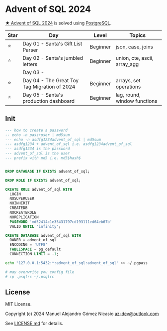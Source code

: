 # Advent of SQL 2024

[★ Advent of SQL 2024](https://adventofsql.com/) is solved using [PostgreSQL](https://www.postgresql.org/).

| Star |                     Day                      |  Level   |            Topics            |
|------|----------------------------------------------|----------|------------------------------|
| ⭐    | Day 01 - Santa's Gift List Parser            | Beginner | json, case, joins            |
| ⭐    | Day 02 - Santa's jumbled letters             | Beginner | union, cte, ascii, array_agg |
|      | Day 03 -                                     |          |                              |
| ⭐    | Day 04 - The Great Toy Tag Migration of 2024 | Beginner | arrays, set operations       |
| ⭐    | Day 05 - Santa's production dashboard        | Beginner | lag, round, window functions |


## Init

```sql
--- how to create a password
-- echo -n pass+user | md5sum
--- echo -n asdfg1234advent_of_sql | md5sum
--- asdfg1234 + advent_of_sql i.e. asdfg1234advent_of_sql
--- asdfg1234 is the password
--- advent_of_sql is the user
--- prefix with md5 i.e. md5$hash$


DROP DATABASE IF EXISTS advent_of_sql;

DROP ROLE IF EXISTS advent_of_sql;

CREATE ROLE advent_of_sql WITH
  LOGIN
  NOSUPERUSER
  NOINHERIT
  CREATEDB
  NOCREATEROLE
  NOREPLICATION
  PASSWORD 'md52414c1e35431797cd193111ed64eb67b'
  VALID UNTIL 'infinity';

CREATE DATABASE advent_of_sql WITH
  OWNER = advent_of_sql
  ENCODING = 'UTF8'  
  TABLESPACE = pg_default
  CONNECTION LIMIT = -1;
```

```sh
echo "127.0.0.1:5432:*:advent_of_sql:advent_of_sql" >> ~/.pgpass

# may overwrite you config file
# cp .psqlrc ~/.psqlrc
```

## License

MIT License.

Copyright (c) 2024 Manuel Alejandro Gómez Nicasio <az-dev@outlook.com>

See [LICENSE.md](LICENSE.md) for details.
